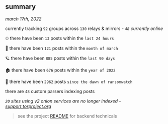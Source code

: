 
## summary
_march 17th, 2022_

currently tracking `92` groups across `130` relays & mirrors - _`48` currently online_

⏲ there have been `13` posts within the `last 24 hours`

🦈 there have been `121` posts within the `month of march`

🪐 there have been `885` posts within the `last 90 days`

🏚 there have been `676` posts within the `year of 2022`

🦕 there have been `2962` posts `since the dawn of ransomwatch`

there are `48` custom parsers indexing posts

_`20` sites using v2 onion services are no longer indexed - [support.torproject.org](https://support.torproject.org/onionservices/v2-deprecation/)_

> see the project [README](https://github.com/thetanz/ransomwatch#ransomwatch--) for backend technicals
